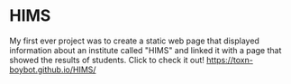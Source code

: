# HIMS
My first ever project was to create a static web page that displayed information about an institute called "HIMS" and linked it with a page that showed the results of students. Click to check it out!
https://toxn-boybot.github.io/HIMS/
